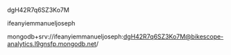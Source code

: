 dgH42R7q6SZ3Ko7M

ifeanyiemmanueljoseph

mongodb+srv://ifeanyiemmanueljoseph:dgH42R7q6SZ3Ko7M@bikescope-analytics.l9gnsfp.mongodb.net/